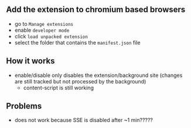 

## Add the extension to chromium based browsers

- go to `Manage extensions`
- enable `developer mode`
- click `load unpacked extension`
- select the folder that contains the `manifest.json` file



## How it works

- enable/disable only disables the extension/background site (changes are still tracked but not processed by the background)
  - content-script is still working



## Problems

- does not work because SSE is disabled after ~1 min?????